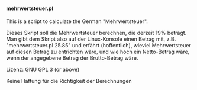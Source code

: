 #### mehrwertsteuer.pl

This is a script to calculate the German "Mehrwertsteuer".

Dieses Skript soll die Mehrwertsteuer berechnen, die derzeit 19% beträgt.
Man gibt dem Skript also auf der Linux-Konsole einen Betrag mit, z.B.
"mehrwertsteuer.pl 25.85" und erfährt (hoffentlich), wieviel Mehrwertsteuer
auf diesen Betrag zu entrichten wäre, und wie hoch ein Netto-Betrag wäre, wenn
der angegebene Betrag der Brutto-Betrag wäre.

Lizenz: GNU GPL 3 (or above)

Keine Haftung für die Richtigkeit der Berechnungen
